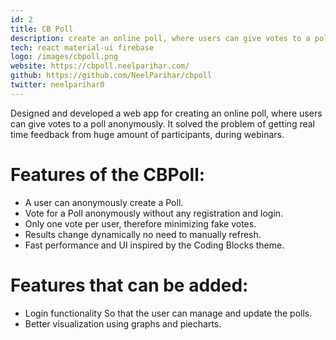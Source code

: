 ```yaml
---
id: 2
title: CB Poll
description: create an online poll, where users can give votes to a poll anonymously.  
tech: react material-ui firebase
logo: /images/cbpoll.png
website: https://cbpoll.neelparihar.com/
github: https://github.com/NeelParihar/cbpoll
twitter: neelparihar0
---
```


Designed and developed a web app for creating an online poll, where users can give votes to a poll anonymously.
It solved the problem of getting real time feedback from huge amount of participants, during webinars.


# Features of the CBPoll:

- A user can anonymously create a Poll. 
- Vote for a Poll anonymously without any registration and login.
- Only one vote per user, therefore minimizing fake votes.
- Results change dynamically no need to manually refresh. 
- Fast performance and UI inspired by the Coding Blocks theme.

# Features that can be added:

- Login functionality So that the user can manage and update the polls.
- Better visualization using graphs and piecharts.

